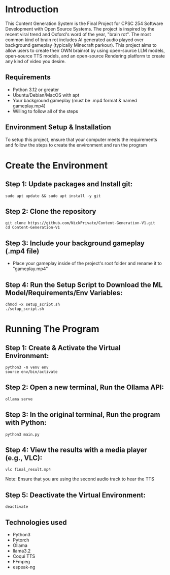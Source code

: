 # Introduction
This Content Generation System is the Final Project for CPSC 254  Software Development with Open Source Systems.
The project is inspired by the recent viral trend and Oxford's word of the year, "brain rot". The most common kind of brain rot includes AI generated audio played over background gameplay (typically Minecraft parkour).
This project aims to allow users to create their OWN brainrot by using open-source LLM models, open-source TTS models, and an open-source Rendering platform to create any kind of video you desire.


## Requirements
- Python 3.12 or greater
- Ubuntu/Debian/MacOS with apt
- Your background gameplay (must be .mp4 format & named gameplay.mp4)
- Willing to follow all of the steps


## Environment Setup & Installation
To setup this project, ensure that your computer meets the requirements and follow the steps to create the environment and run the program

# Create the Environment

## Step 1: Update packages and Install git:
```
sudo apt update && sudo apt install -y git
```
## Step 2: Clone the repository
```
git clone https://github.com/NickPrivate/Content-Generation-V1.git
cd Content-Generation-V1
```

## Step 3: Include your background gameplay (.mp4 file)
-  Place your gameplay inside of the project's root folder and rename it to "gameplay.mp4"
  
## Step 4: Run the Setup Script to Download the ML Model/Requirements/Env Variables:
```
chmod +x setup_script.sh
./setup_script.sh
```


# Running The Program

## Step 1: Create & Activate the Virtual Environment:
```
python3 -m venv env
source env/bin/activate
```

## Step 2: Open a new terminal, Run the Ollama API:
```
ollama serve
```

## Step 3: In the original terminal, Run the program with Python:
```
python3 main.py
```

## Step 4: View the results with a media player (e.g., VLC):
```
vlc final_result.mp4
```
Note: Ensure that you are using the second audio track to hear the TTS

## Step 5: Deactivate the Virtual Environment:
```
deactivate
```


## Technologies used
- Python3
- Pytorch
- Ollama
- llama3.2
- Coqui TTS
- FFmpeg
- espeak-ng


